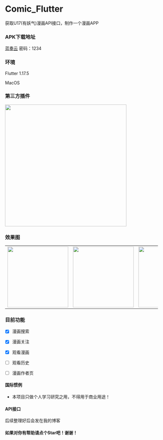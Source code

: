 # Comic_Flutter

获取U17(有妖气)漫画API接口，制作一个漫画APP

### APK下载地址
[蓝奏云](https://wws.lanzous.com/b01hlvv6d)
密码：1234

###  环境

Flutter 1.17.5

MacOS

###  第三方插件

<img src="https://jackieli.oss-cn-shenzhen.aliyuncs.com/%E6%88%AA%E5%B1%8F2020-08-17%20%E4%B8%8A%E5%8D%885.11.18.png" width="400"/>

###  效果图

<div style="text-align: center">
  <table>
    <tr>
      <td style="text-align: center">
        <img src="https://jackieli.oss-cn-shenzhen.aliyuncs.com/Screenshot_2020-08-17-05-23-42-993_com.jackieli.c.jpg" width="200"/>
      </td>
      <td style="text-align: center">
        <img src="https://jackieli.oss-cn-shenzhen.aliyuncs.com/Screenshot_2020-08-17-05-24-13-961_com.jackieli.c.jpg" width="200"/>
      </td>
      <td style="text-align: center">
        <img src="https://jackieli.oss-cn-shenzhen.aliyuncs.com/Screenshot_2020-08-17-05-24-24-234_com.jackieli.c.jpg" width="200"/>
      </td>
      <td style="text-align: center">
        <img src="https://jackieli.oss-cn-shenzhen.aliyuncs.com/Screenshot_2020-08-17-05-24-43-075_com.jackieli.c.jpg" width="200"/>
      </td>
    </tr>
  </table>
</div>

###  目前功能

- [x] 漫画搜索
- [x] 漫画关注
- [x] 观看漫画
- [ ] 观看历史
- [ ] 漫画作者页


####  国际惯例
- 本项目只做个人学习研究之用，不得用于商业用途！
####  API接口
后续整理好后会发在我的博客

####  如果对你有帮助请点个Star吧！谢谢！
